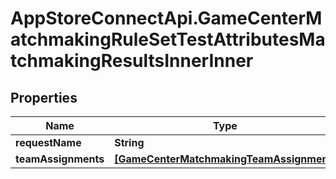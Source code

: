 # AppStoreConnectApi.GameCenterMatchmakingRuleSetTestAttributesMatchmakingResultsInnerInner

## Properties

Name | Type | Description | Notes
------------ | ------------- | ------------- | -------------
**requestName** | **String** |  | [optional] 
**teamAssignments** | [**[GameCenterMatchmakingTeamAssignment]**](GameCenterMatchmakingTeamAssignment.md) |  | [optional] 


